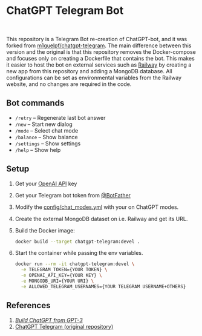 # ChatGPT Telegram Bot

<br>

This repository is a Telegram Bot re-creation of ChatGPT-bot, and it was forked from [m1guelpf/chatgpt-telegram](https://github.com/m1guelpf/chatgpt-telegram). The main difference between this version and the original is that this repository removes the Docker-compose and focuses only on creating a Dockerfile that contains the bot. This makes it easier to host the bot on external services such as [Railway](https://railway.app/) by creating a new app from this repository and adding a MongoDB database. All configurations can be set as environmental variables from the Railway website, and no changes are required in the code.

## Bot commands
- `/retry` – Regenerate last bot answer
- `/new` – Start new dialog
- `/mode` – Select chat mode
- `/balance` – Show balance
- `/settings` – Show settings
- `/help` – Show help

## Setup
1. Get your [OpenAI API](https://openai.com/api/) key

2. Get your Telegram bot token from [@BotFather](https://t.me/BotFather)

3. Modify the [config/chat_modes.yml](https://github.com/altndrr/chatpgt-telegram/blob/main/config/chat_modes.yml) with your on ChatGPT modes.

4. Create the external MongoDB dataset on i.e. Railway and get its URL.

5. Build the Docker image:
    ```bash
    docker build --target chatgpt-telegram:devel .
    ```

6. Start the container while passing the env variables.
    ```bash
    docker run --rm -it chatgpt-telegram:devel \
      -e TELEGRAM_TOKEN={YOUR TOKEN} \
      -e OPENAI_API_KEY={YOUR KEY} \
      -e MONGODB_URI={YOUR URI} \
      -e ALLOWED_TELEGRAM_USERNAMES={YOUR TELEGRAM USERNAME+OTHERS}
    ```


## References
1. [*Build ChatGPT from GPT-3*](https://learnprompting.org/docs/applied_prompting/build_chatgpt)
2. [ChatGPT Telegram (original repository)](https://github.com/m1guelpf/chatgpt-telegram)
